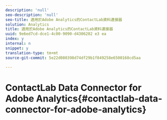 ```yaml
---
description: 'null'
seo-description: 'null'
seo-title: 適用於Adobe Analytics的ContactLab資料連接器
solution: Analytics
title: 適用於Adobe Analytics的ContactLab資料連接器
uuid: 9e6ed7cd-dce1-4c00-9090-d4306202 e3 ea
index: y
internal: n
snippet: y
translation-type: tm+mt
source-git-commit: 5e22d080398d74df29b1f849258e6500168cd5aa

---
```



# ContactLab Data Connector for Adobe Analytics{#contactlab-data-connector-for-adobe-analytics}

